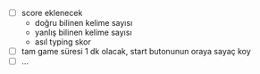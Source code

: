 - [ ] score eklenecek
  - doğru bilinen kelime sayısı
  - yanlış bilinen kelime sayısı
  - asıl typing skor
- [ ] tam game süresi 1 dk olacak, start butonunun oraya sayaç koy
- [ ] ...
